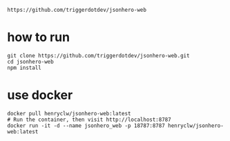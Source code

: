 `https://github.com/triggerdotdev/jsonhero-web`


# how to run
```
git clone https://github.com/triggerdotdev/jsonhero-web.git
cd jsonhero-web
npm install
```


# use docker
```
docker pull henryclw/jsonhero-web:latest
# Run the container, then visit http://localhost:8787
docker run -it -d --name jsonhero_web -p 18787:8787 henryclw/jsonhero-web:latest
```
